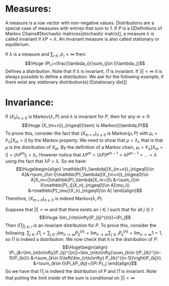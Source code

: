 
# Measures:

A measure is a row vector with non-negative values. Distributions are a special case of measures with entries that sum to $1$. If $P$ is a [[Definitions of Markov Chains#Stochastic matrices|stochastic matrix]], a measure $\lambda$ is called invariant if $\lambda P=\lambda$. An invariant measure is also called stationary or equilibrium.

If $\lambda$ is a measure and $\sum_{i\in I}\lambda_i<\infty$ then:$$\Huge \Pi_i=\frac{\lambda_i}{\sum_{j\in I}\lambda_j}$$Defines a distribution. Note that if $\lambda$ is invariant, $\Pi$ is invariant. If $|I|<\infty$ it is always possible to define a distribution. We ask for the following example, if there exist any stationary distribution(s):![[stationary dist]]
# Invariance:

If $(X_n)_{n\geq0}$ is $\text{Markov}(\lambda,P)$ and $\lambda$ is invariant for $P$, then for any $m\geq0$:$$\Huge (X_{m+n})_{n\geq0}\text{ is Markov}(\lambda,P)$$To prove this, consider the fact that $(X_{m+n})_{n\geq0}$ is $\text{Markov}(\mu,P)$ with $\mu_i=\mathbb{P}_\lambda[X_m=i]$ by the Markov property. We need to show that $\mu=\lambda_i$, that is that $\mu$ is the distribution of $X_m$. By the definition of a Markov chain, $\mu_i=\mathbb{P}_\lambda[X_m=i]=(\lambda P^m)_i=\lambda_i$. However notice that $\lambda P^m=(\lambda P)P^{m-1}=\lambda P^{m-1}=\dots=\lambda$ using the fact that $\lambda P=\lambda$. So we have:$$\Huge\begin{align}
\mathbb{P}_\lambda[(X_{m+n})_{n\geq0}\in A]&=\sum_{i\in I}\mathbb{P}_\lambda[(X_{m+n})_{n\geq0}\in A|X_m=i]\mathbb{P}_\lambda[X_m=i]\\
&=\sum_{i\in I}\mathbb{P}_i[(X_n)_{n\geq0}\in A]\mu_i\\
&=\mathbb{P}_\mu[(X_n)_{n\geq0}\in A]
\end{align}$$Therefore, $(X_{m+n})_{n\geq0}$ is indeed $\text{Markov}(\lambda,P)$.

Suppose that $|I|<\infty$ and that there exists an $i\in I$ such that for all $j\in I$:$$\Huge \lim_{n\to\infty}P_{ij}^{(n)}=\Pi_j$$Then $(\Pi_j)_{j\in I}$ is an invariant distribution for $P$. To prove this, consider the following. $\sum_{j\in I}\Pi_j=\sum_{j\in I}\lim_{n\to\infty}P_{ij}^{(n)}=\lim_{n\to\infty}\sum_{j\in I}P_{ij}^{(n)}=\lim_{n\to\infty}1=1$, so $\Pi$ is indeed a distribution. We now check that it is the distribution of $P$:$$\Huge\begin{align}
\Pi_j&=\lim_{n\to\infty}P_{ij}^{(n)}=\lim_{n\to\infty}\sum_{k\in I}P_{ik}^{(n-1)}P_{ki}\\
&=\sum_{k\in I}\left(\lim_{n\to\infty} P_{ik}^{(n-1)}\right)P_{kj}\\
&=\sum_{k\in I}\Pi_kP_{kj}=(\Pi P)_j
\end{align}$$So we have that $\Pi_j$ is indeed the distribution of $P$ and $\Pi$ is invariant. Note that putting the limit inside of the sum is conditional on $|I|<\infty$